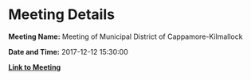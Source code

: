 # Meeting Details

**Meeting Name:** Meeting of Municipal District of Cappamore-Kilmallock

**Date and Time:** 2017-12-12 15:30:00

**[Link to Meeting](https://www.limerick.ie/council/whats-on/meeting-municipal-district-cappamore-kilmallock-2)**

